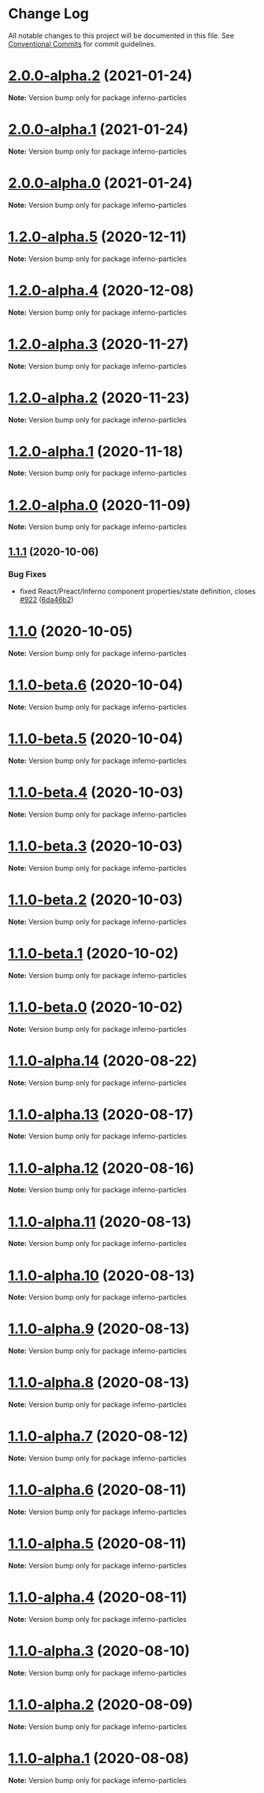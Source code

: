 # Change Log

All notable changes to this project will be documented in this file.
See [Conventional Commits](https://conventionalcommits.org) for commit guidelines.

# [2.0.0-alpha.2](https://github.com/matteobruni/tsparticles/compare/inferno-particles@2.0.0-alpha.1...inferno-particles@2.0.0-alpha.2) (2021-01-24)

**Note:** Version bump only for package inferno-particles





# [2.0.0-alpha.1](https://github.com/matteobruni/tsparticles/compare/inferno-particles@1.2.0-alpha.5...inferno-particles@2.0.0-alpha.1) (2021-01-24)

**Note:** Version bump only for package inferno-particles





# [2.0.0-alpha.0](https://github.com/matteobruni/tsparticles/compare/inferno-particles@1.2.0-alpha.5...inferno-particles@2.0.0-alpha.0) (2021-01-24)

**Note:** Version bump only for package inferno-particles





# [1.2.0-alpha.5](https://github.com/matteobruni/tsparticles/compare/inferno-particles@1.2.0-alpha.4...inferno-particles@1.2.0-alpha.5) (2020-12-11)

**Note:** Version bump only for package inferno-particles





# [1.2.0-alpha.4](https://github.com/matteobruni/tsparticles/compare/inferno-particles@1.2.0-alpha.3...inferno-particles@1.2.0-alpha.4) (2020-12-08)

**Note:** Version bump only for package inferno-particles





# [1.2.0-alpha.3](https://github.com/matteobruni/tsparticles/compare/inferno-particles@1.2.0-alpha.2...inferno-particles@1.2.0-alpha.3) (2020-11-27)

**Note:** Version bump only for package inferno-particles





# [1.2.0-alpha.2](https://github.com/matteobruni/tsparticles/compare/inferno-particles@1.2.0-alpha.1...inferno-particles@1.2.0-alpha.2) (2020-11-23)

**Note:** Version bump only for package inferno-particles





# [1.2.0-alpha.1](https://github.com/matteobruni/tsparticles/compare/inferno-particles@1.2.0-alpha.0...inferno-particles@1.2.0-alpha.1) (2020-11-18)

**Note:** Version bump only for package inferno-particles





# [1.2.0-alpha.0](https://github.com/matteobruni/tsparticles/compare/inferno-particles@1.1.11...inferno-particles@1.2.0-alpha.0) (2020-11-09)

**Note:** Version bump only for package inferno-particles





## [1.1.1](https://github.com/matteobruni/tsparticles/compare/inferno-particles@1.1.0...inferno-particles@1.1.1) (2020-10-06)


### Bug Fixes

* fixed React/Preact/Inferno component properties/state definition, closes [#922](https://github.com/matteobruni/tsparticles/issues/922) ([6da46b2](https://github.com/matteobruni/tsparticles/commit/6da46b239ec8a87cac96b50a39cb1e999f022998))





# [1.1.0](https://github.com/matteobruni/tsparticles/compare/inferno-particles@1.1.0-beta.6...inferno-particles@1.1.0) (2020-10-05)

**Note:** Version bump only for package inferno-particles





# [1.1.0-beta.6](https://github.com/matteobruni/tsparticles/compare/inferno-particles@1.1.0-beta.5...inferno-particles@1.1.0-beta.6) (2020-10-04)

**Note:** Version bump only for package inferno-particles





# [1.1.0-beta.5](https://github.com/matteobruni/tsparticles/compare/inferno-particles@1.1.0-beta.4...inferno-particles@1.1.0-beta.5) (2020-10-04)

**Note:** Version bump only for package inferno-particles





# [1.1.0-beta.4](https://github.com/matteobruni/tsparticles/compare/inferno-particles@1.1.0-beta.3...inferno-particles@1.1.0-beta.4) (2020-10-03)

**Note:** Version bump only for package inferno-particles





# [1.1.0-beta.3](https://github.com/matteobruni/tsparticles/compare/inferno-particles@1.1.0-beta.2...inferno-particles@1.1.0-beta.3) (2020-10-03)

**Note:** Version bump only for package inferno-particles





# [1.1.0-beta.2](https://github.com/matteobruni/tsparticles/compare/inferno-particles@1.1.0-beta.1...inferno-particles@1.1.0-beta.2) (2020-10-03)

**Note:** Version bump only for package inferno-particles





# [1.1.0-beta.1](https://github.com/matteobruni/tsparticles/compare/inferno-particles@1.1.0-beta.0...inferno-particles@1.1.0-beta.1) (2020-10-02)

**Note:** Version bump only for package inferno-particles





# [1.1.0-beta.0](https://github.com/matteobruni/tsparticles/compare/inferno-particles@1.0.11...inferno-particles@1.1.0-beta.0) (2020-10-02)

**Note:** Version bump only for package inferno-particles





# [1.1.0-alpha.14](https://github.com/matteobruni/tsparticles/compare/inferno-particles@1.0.8...inferno-particles@1.1.0-alpha.14) (2020-08-22)

**Note:** Version bump only for package inferno-particles





# [1.1.0-alpha.13](https://github.com/matteobruni/tsparticles/compare/inferno-particles@1.1.0-alpha.12...inferno-particles@1.1.0-alpha.13) (2020-08-17)

**Note:** Version bump only for package inferno-particles





# [1.1.0-alpha.12](https://github.com/matteobruni/tsparticles/compare/inferno-particles@1.0.7...inferno-particles@1.1.0-alpha.12) (2020-08-16)

**Note:** Version bump only for package inferno-particles





# [1.1.0-alpha.11](https://github.com/matteobruni/tsparticles/compare/inferno-particles@1.1.0-alpha.10...inferno-particles@1.1.0-alpha.11) (2020-08-13)

**Note:** Version bump only for package inferno-particles





# [1.1.0-alpha.10](https://github.com/matteobruni/tsparticles/compare/inferno-particles@1.1.0-alpha.9...inferno-particles@1.1.0-alpha.10) (2020-08-13)

**Note:** Version bump only for package inferno-particles





# [1.1.0-alpha.9](https://github.com/matteobruni/tsparticles/compare/inferno-particles@1.1.0-alpha.8...inferno-particles@1.1.0-alpha.9) (2020-08-13)

**Note:** Version bump only for package inferno-particles





# [1.1.0-alpha.8](https://github.com/matteobruni/tsparticles/compare/inferno-particles@1.1.0-alpha.7...inferno-particles@1.1.0-alpha.8) (2020-08-13)

**Note:** Version bump only for package inferno-particles





# [1.1.0-alpha.7](https://github.com/matteobruni/tsparticles/compare/inferno-particles@1.1.0-alpha.6...inferno-particles@1.1.0-alpha.7) (2020-08-12)

**Note:** Version bump only for package inferno-particles





# [1.1.0-alpha.6](https://github.com/matteobruni/tsparticles/compare/inferno-particles@1.1.0-alpha.5...inferno-particles@1.1.0-alpha.6) (2020-08-11)

**Note:** Version bump only for package inferno-particles





# [1.1.0-alpha.5](https://github.com/matteobruni/tsparticles/compare/inferno-particles@1.1.0-alpha.4...inferno-particles@1.1.0-alpha.5) (2020-08-11)

**Note:** Version bump only for package inferno-particles





# [1.1.0-alpha.4](https://github.com/matteobruni/tsparticles/compare/inferno-particles@1.1.0-alpha.3...inferno-particles@1.1.0-alpha.4) (2020-08-11)

**Note:** Version bump only for package inferno-particles





# [1.1.0-alpha.3](https://github.com/matteobruni/tsparticles/compare/inferno-particles@1.1.0-alpha.2...inferno-particles@1.1.0-alpha.3) (2020-08-10)

**Note:** Version bump only for package inferno-particles





# [1.1.0-alpha.2](https://github.com/matteobruni/tsparticles/compare/inferno-particles@1.1.0-alpha.1...inferno-particles@1.1.0-alpha.2) (2020-08-09)

**Note:** Version bump only for package inferno-particles





# [1.1.0-alpha.1](https://github.com/matteobruni/tsparticles/compare/inferno-particles@1.0.6...inferno-particles@1.1.0-alpha.1) (2020-08-08)

**Note:** Version bump only for package inferno-particles
